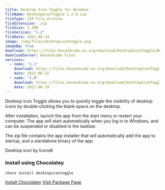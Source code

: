 ```yaml
---
title: Desktop Icon Toggle for Windows
fileName: DesktopIconToggle-1.2.0.zip
fileType: ZIP File Archive
fileExtension: .zip
fileSize: 2.1MB
fileVersion: "1.2"
fileDate: 2021-08-24
image: /img/files/desktopicontoggle.png
imageBg: true
download: https://files.hexandcube.eu.org/download/DesktopIconToggle/DesktopIconToggle-1.2.0.zip
downloadServer: Hexandcube Files
versions:
  - name: "1.1"
    download: https://files.hexandcube.eu.org/download/DesktopIconToggle/DesktopIconToggle-1.1.zip
    date: 2021-06-22
  - name: "1.0"
    download: https://files.hexandcube.eu.org/download/DesktopIconToggle/DesktopIconToggle-1.0.zip
    date: 2021-06-19
---
```


Desktop Icon Toggle allows you to quickly toggle the visibility
of desktop icons by double-clicking the blank space on the desktop.

After installation, launch the app from the start menu or
restart your computer. The app will start automatically when
you log in to Windows, and can be suspended or disabled in
the taskbar.

The zip file contains the app installer that will
automatically add the app to startup, and a standalone
binary of the app.

Desktop icon by Icons8

### Install using Chocolatey

`choco install desktopicontoggle`

<a class="btn btn-primary" href="https://chocolatey.org/install" target="_blank"><i class="fas fa-download"></i> Install Chocolatey</a>
<a class="btn" href="https://community.chocolatey.org/packages/desktopicontoggle" target="_blank"><i class="fas fa-external-link-alt"></i> Visit Package Page</a>

